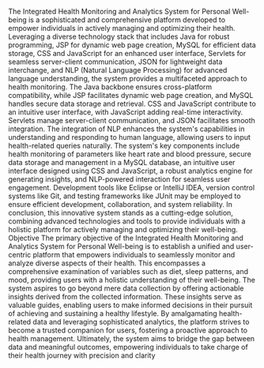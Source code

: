 The Integrated Health Monitoring and Analytics System for Personal Well-being is a sophisticated and comprehensive platform developed to empower individuals in actively managing and optimizing their health. Leveraging a diverse technology stack that includes Java for robust programming, JSP for dynamic web page creation, MySQL for efficient data storage, CSS and JavaScript for an enhanced user interface, Servlets for seamless server-client communication, JSON for lightweight data interchange, and NLP (Natural Language Processing) for advanced language understanding, the system provides a multifaceted approach to health monitoring. The Java backbone ensures cross-platform compatibility, while JSP facilitates dynamic web page creation, and MySQL handles secure data storage and retrieval. CSS and JavaScript contribute to an intuitive user interface, with JavaScript adding real-time interactivity. Servlets manage server-client communication, and JSON facilitates smooth integration. The integration of NLP enhances the system's capabilities in understanding and responding to human language, allowing users to input health-related queries naturally. The system's key components include health monitoring of parameters like heart rate and blood pressure, secure data storage and management in a MySQL database, an intuitive user interface designed using CSS and JavaScript, a robust analytics engine for generating insights, and NLP-powered interaction for seamless user engagement. Development tools like Eclipse or IntelliJ IDEA, version control systems like Git, and testing frameworks like JUnit may be employed to ensure efficient development, collaboration, and system reliability. In conclusion, this innovative system stands as a cutting-edge solution, combining advanced technologies and tools to provide individuals with a holistic platform for actively managing and optimizing their well-being.
Objective
The primary objective of the Integrated Health Monitoring and Analytics System for Personal Well-being is to establish a unified and user-centric platform that empowers individuals to seamlessly monitor and analyze diverse aspects of their health. This encompasses a comprehensive examination of variables such as diet, sleep patterns, and mood, providing users with a holistic understanding of their well-being. The system aspires to go beyond mere data collection by offering actionable insights derived from the collected information. These insights serve as valuable guides, enabling users to make informed decisions in their pursuit of achieving and sustaining a healthy lifestyle. By amalgamating health-related data and leveraging sophisticated analytics, the platform strives to become a trusted companion for users, fostering a proactive approach to health management. Ultimately, the system aims to bridge the gap between data and meaningful outcomes, empowering individuals to take charge of their health journey with precision and clarity
